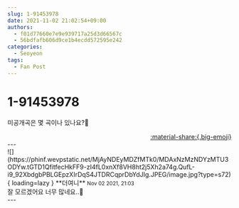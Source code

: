 ```yaml
---
slug: 1-91453978
date: 2021-11-02 21:02:54+09:00
authors:
  - f01d77660e7e9e939717a25d3d66567c
  - 56bdfafb606d9ce1b4ecdd572595e242
categories:
  - Seoyeon
tags:
  - Fan Post
---
```


# 1-91453978

<div class="post-container" markdown="1">
<div class="content-container md-sidebar__scrollwrap" markdown="1">

미공개곡은 몇 곡이나 있나요?👀

</div>
</div>

<div style="text-align: right;" markdown="1">
<a href="https://weverse.io/fromis9/fanpost/1-91453978" style="text-align: right;">:material-share:{.big-emoji}</a>
</div>
---

<div class="comments-container md-sidebar__scrollwrap" markdown="1">
<div class="comment" markdown="1">
<div class='id-container' markdown="1">
![](https://phinf.wevpstatic.net/MjAyNDEyMDZfMTk0/MDAxNzMzNDYzMTU3ODYw.tGTD1QfitfecHkFF9-zI4fL0xnXf8VH8ht2j5Xh2a74g.QufL-i9_92XbdgbPBLGEpzXIrDqS4JTDRCqprDbYdJIg.JPEG/image.jpg?type=s72){ loading=lazy }
**<span class="artist">더여니</span>** <small>Nov 02 2021, 21:03</small><br>
</div>
<div class='comment-body' markdown="1">
잘 모르겠어요 너무 많네요..🤔
</div>
</div>
</div>
---
